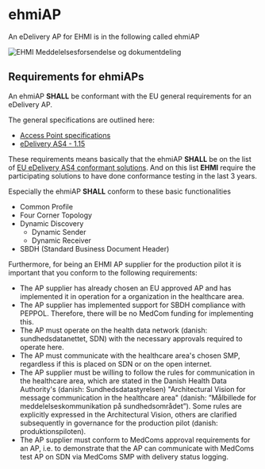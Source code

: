 # ehmiAP

An eDelivery AP for EHMI is in the following called ehmiAP


![EHMI Meddelelsesforsendelse og dokumentdeling](/ehmi/assets/images/1_EHMI_Meddelelsesforsendelse_og_dokumentdeling_1315x563.png)

## Requirements for ehmiAPs

An ehmiAP **SHALL** be conformant with the EU general requirements for an eDelivery AP.

The general specifications are outlined here:
- <a href="https://ec.europa.eu/digital-building-blocks/sites/display/DIGITAL/Access+Point+specifications" target="_blank">Access Point specifications</a>
- <a href="https://ec.europa.eu/digital-building-blocks/sites/display/DIGITAL/eDelivery+AS4+-+1.15" target="_blank">eDelivery AS4 - 1.15</a>

These requirements means basically that the ehmiAP **SHALL** be on the list of <a href="https://ec.europa.eu/digital-building-blocks/sites/display/DIGITAL/eDelivery+AS4+conformant+solutions" target="_blank">EU eDelivery AS4 conformant solutions</a>. And on this list **EHMI** require the participating solutions to have done conformance testing in the last 3 years.

Especially the ehmiAP **SHALL** conform to these basic functionalities
- Common Profile
- Four Corner Topology
- Dynamic Discovery
    - Dynamic Sender
    - Dynamic Receiver
- SBDH (Standard Business Document Header)


Furthermore, for being an EHMI AP supplier for the production pilot it is important that you conform to the following requirements:

- The AP supplier has already chosen an EU approved AP and has implemented it in operation for a organization in the healthcare area.
- The AP supplier has implemented support for SBDH compliance with PEPPOL. Therefore, there will be no MedCom funding for implementing this.
- The AP must operate on the health data network (danish: sundhedsdatanettet, SDN) with the necessary approvals required to operate here.
- The AP must communicate with the healthcare area's chosen SMP, regardless if this is placed on SDN or on the open internet.
- The AP supplier must be willing to follow the rules for communication in the healthcare area, which are stated in the Danish Health Data Authority's (danish: Sundhedsdatastyrelsen)  "Architectural Vision for message communication in the healthcare area" (danish: ”Målbillede for meddelelseskommunikation på sundhedsområdet”). Some rules are explicitly expressed in the Architectural Vision, others are clarified subsequently in governance for the production pilot (danish: produktionspiloten).
- The AP supplier must conform to MedComs approval requirements for an AP, i.e. to demonstrate that the AP can communicate with MedComs test AP on SDN via MedComs SMP with delivery status logging. 
